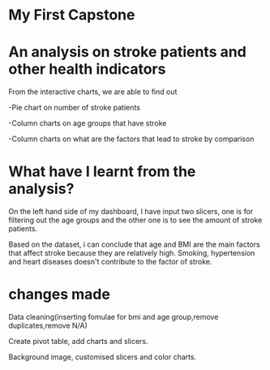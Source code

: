 # My First Capstone
# An analysis on stroke patients and other health indicators

From the interactive charts, we are able to find out

-Pie chart on number of stroke patients 

-Column charts on age groups that have stroke

-Column charts on what are the factors that lead to stroke by comparison

# What have I learnt from the analysis?

On the left hand side of my dashboard, I have input two slicers, one is for filtering out the age groups and the other one is to see the amount of stroke patients.

Based on the dataset, i can conclude that age and BMI are the main factors that affect stroke because they are relatively high. 
Smoking, hypertension and heart diseases doesn't contribute to the factor of stroke.

# changes made

Data cleaning(inserting fomulae for bmi and age group,remove duplicates,remove N/A)

Create pivot table, add charts and slicers.

Background image, customised slicers and color charts.
